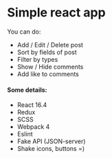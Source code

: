 # Simple  react app 

You can do: 
* Add / Edit / Delete post
* Sort by fields of post
* Filter by types
* Show / Hide comments
* Add like to comments

#### Some details:
* React 16.4
* Redux
* SCSS
* Webpack 4 
* Eslint
* Fake API (JSON-server)
* Shake icons, buttons =)

